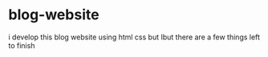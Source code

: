# blog-website
i develop this blog website using html css but Ibut there are a few things left to finish
